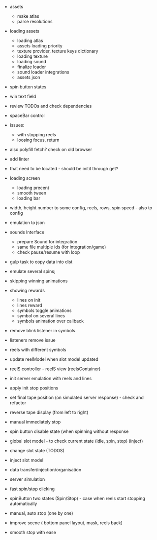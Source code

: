 - assets
    - make atlas
    - parse resolutions

- loading assets
    - loading atlas
    + assets loading priority
    + texture provider, texture keys dictionary
    + loading texture
    + loading sound
    + finalize loader
    + sound loader integrations
    + assets json

- spin button states

- win text field

- review TODOs and check dependencies


- spaceBar control

- issues:
    - with stopping reels
    - loosing focus, return

- also polyfill fetch? check on old browser
- add linter

- that need to be located - should be initit through get?

+ loading screen
    + loading precent
    + smooth tween
    + loading bar

+ width, height number to some config, reels, rows, spin speed - also to config
+ emulation to json
+ sounds Interface
    + prepare Sound for integration
    + same file multiple ids (for integration/game)
    + check pause/resume with loop

+ gulp task to copy data into dist
+ emulate several spins;
+ skipping winning animations

+ showing rewards
    + lines on init
    + lines reward
    + symbols toggle animations
    + symbol on several lines
    + symbols animation over callback

+ remove blink listener in symbols
+ listeners remove issue
+ reels with different symbols
+ update reelModel when slot model updated
+ reelS  controller - reelS view (reelsContainer)
+ init server emulation with reels and lines
+ apply init stop positions
+ set final tape position (on simulated server response) - check and refactor
+ reverse tape display (from left to right)
+ manual immediately stop
+ spin button disable state (when spinning without response
+ global slot model - to check current state (idle, spin, stop) (inject)
+ change slot state (TODOS)
+ inject slot model
+ data transfer/injection/organisation
+ server simulation
+ fast spin/stop clicking
+ spinButton two states (Spin/Stop) - case when reels start stopping automatically
+ manual, auto stop (one by one)
+ improve scene ( bottom panel layout, mask, reels back)
+ smooth stop with ease


